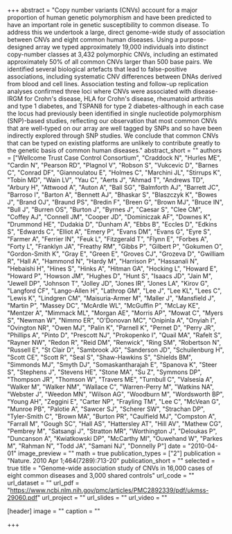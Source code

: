 +++
abstract = "Copy number variants (CNVs) account for a major proportion of human genetic polymorphism and have been predicted to have an important role in genetic susceptibility to common disease. To address this we undertook a large, direct genome-wide study of association between CNVs and eight common human diseases. Using a purpose-designed array we typed approximately 19,000 individuals into distinct copy-number classes at 3,432 polymorphic CNVs, including an estimated approximately 50% of all common CNVs larger than 500 base pairs. We identified several biological artefacts that lead to false-positive associations, including systematic CNV differences between DNAs derived from blood and cell lines. Association testing and follow-up replication analyses confirmed three loci where CNVs were associated with disease-IRGM for Crohn's disease, HLA for Crohn's disease, rheumatoid arthritis and type 1 diabetes, and TSPAN8 for type 2 diabetes-although in each case the locus had previously been identified in single nucleotide polymorphism (SNP)-based studies, reflecting our observation that most common CNVs that are well-typed on our array are well tagged by SNPs and so have been indirectly explored through SNP studies. We conclude that common CNVs that can be typed on existing platforms are unlikely to contribute greatly to the genetic basis of common human diseases."
abstract_short = ""
authors = ["Wellcome Trust Case Control Consortium", "Craddock N", "Hurles ME", "Cardin N", "Pearson RD", "Plagnol V", "Robson S", "Vukcevic D", "Barnes C", "Conrad DF", "Giannoulatou E", "Holmes C", "Marchini JL", "Stirrups K", "Tobin MD", "Wain LV", "Yau C", "Aerts J", "Ahmad T", "Andrews TD", "Arbury H", "Attwood A", "Auton A", "Ball SG", "Balmforth AJ", "Barrett JC", "Barroso I", "Barton A", "Bennett AJ", "Bhaskar S", "Blaszczyk K", "Bowes J", "Brand OJ", "Braund PS", "Bredin F", "Breen G", "Brown MJ", "Bruce IN", "Bull J", "Burren OS", "Burton J", "Byrnes J", "Caesar S", "Clee CM", "Coffey AJ", "Connell JM", "Cooper JD", "Dominiczak AF", "Downes K", "Drummond HE", "Dudakia D", "Dunham A", "Ebbs B", "Eccles D", "Edkins S", "Edwards C", "Elliot A", "Emery P", "Evans DM", "Evans G", "Eyre S", "Farmer A", "Ferrier IN", "Feuk L", "Fitzgerald T", "Flynn E", "Forbes A", "Forty L", "Franklyn JA", "Freathy RM", "Gibbs P", "Gilbert P", "Gokumen O", "Gordon-Smith K", "Gray E", "Green E", "Groves CJ", "Grozeva D", "Gwilliam R", "Hall A", "Hammond N", "Hardy M", "Harrison P", "Hassanali N", "Hebaishi H", "Hines S", "Hinks A", "Hitman GA", "Hocking L", "Howard E", "Howard P", "Howson JM", "Hughes D", "Hunt S", "Isaacs JD", "Jain M", "Jewell DP", "Johnson T", "Jolley JD", "Jones IR", "Jones LA", "Kirov G", "Langford CF", "Lango-Allen H", "Lathrop GM", "Lee J", "Lee KL", "Lees C", "Lewis K", "Lindgren CM", "Maisuria-Armer M", "Maller J", "Mansfield J", "Martin P", "Massey DC", "McArdle WL", "McGuffin P", "McLay KE", "Mentzer A", "Mimmack ML", "Morgan AE", "Morris AP", "Mowat C", "Myers S", "Newman W", "Nimmo ER", "O'Donovan MC", "Onipinla A", "Onyiah I", "Ovington NR", "Owen MJ", "Palin K", "Parnell K", "Pernet D", "Perry JR", "Phillips A", "Pinto D", "Prescott NJ", "Prokopenko I", "Quail MA", "Rafelt S", "Rayner NW", "Redon R", "Reid DM", "Renwick", "Ring SM", "Robertson N", "Russell E", "St Clair D", "Sambrook JG", "Sanderson JD", "Schuilenburg H", "Scott CE", "Scott R", "Seal S", "Shaw-Hawkins S", "Shields BM", "Simmonds MJ", "Smyth DJ", "Somaskantharajah E", "Spanova K", "Steer S", "Stephens J", "Stevens HE", "Stone MA", "Su Z", "Symmons DP", "Thompson JR", "Thomson W", "Travers ME", "Turnbull C", "Valsesia A", "Walker M", "Walker NM", "Wallace C", "Warren-Perry M", "Watkins NA", "Webster J", "Weedon MN", "Wilson AG", "Woodburn M", "Wordsworth BP", "Young AH", "Zeggini E", "Carter NP", "Frayling TM", "Lee C", "McVean G", "Munroe PB", "Palotie A", "Sawcer SJ", "Scherer SW", "Strachan DP", "Tyler-Smith C", "Brown MA", "Burton PR", "Caulfield MJ", "Compston A", "Farrall M", "Gough SC", "Hall AS", "Hattersley AT", "Hill AV", "Mathew CG", "Pembrey M", "Satsangi J", "Stratton MR", "Worthington J", "Deloukas P", "Duncanson A", "Kwiatkowski DP", "McCarthy MI", "Ouwehand W", "Parkes M", "Rahman N", "Todd JA", "Samani NJ", "Donnelly P"]
date = "2010-04-01"
image_preview = ""
math = true
publication_types = ["2"]
publication = "Nature. 2010 Apr 1;464(7289):713-20"
publication_short = ""
selected = true
title = "Genome-wide association study of CNVs in 16,000 cases of eight common diseases and 3,000 shared controls"
url_code = ""
url_dataset = ""
url_pdf = "https://www.ncbi.nlm.nih.gov/pmc/articles/PMC2892339/pdf/ukmss-29060.pdf"
url_project = ""
url_slides = ""
url_video = ""

[header]
image = ""
caption = ""

+++

